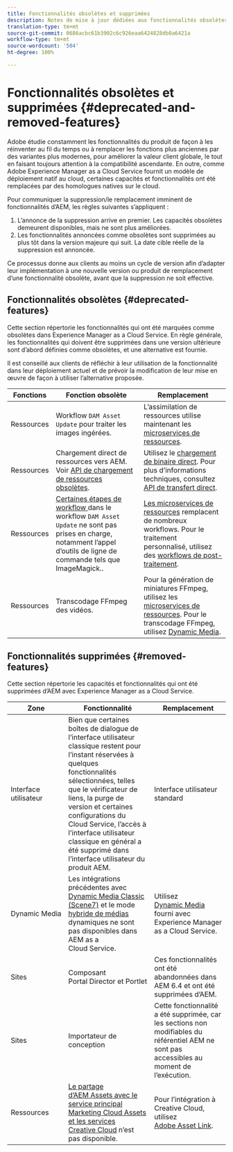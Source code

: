 ```yaml
---
title: Fonctionnalités obsolètes et supprimées
description: Notes de mise à jour dédiées aux fonctionnalités obsolètes et supprimées dans Adobe Experience Manager as a Cloud Service.
translation-type: tm+mt
source-git-commit: 0686acbc61b3902c6c926eaa6424828db0a6421a
workflow-type: tm+mt
source-wordcount: '504'
ht-degree: 100%

---
```



# Fonctionnalités obsolètes et supprimées {#deprecated-and-removed-features}

Adobe étudie constamment les fonctionnalités du produit de façon à les réinventer au fil du temps ou à remplacer les fonctions plus anciennes par des variantes plus modernes, pour améliorer la valeur client globale, le tout en faisant toujours attention à la compatibilité ascendante. En outre, comme Adobe Experience Manager as a Cloud Service fournit un modèle de déploiement natif au cloud, certaines capacités et fonctionnalités ont été remplacées par des homologues natives sur le cloud.

Pour communiquer la suppression/le remplacement imminent de fonctionnalités d’AEM, les règles suivantes s’appliquent :

1. L’annonce de la suppression arrive en premier. Les capacités obsolètes demeurent disponibles, mais ne sont plus améliorées.
1. Les fonctionnalités annoncées comme obsolètes sont supprimées au plus tôt dans la version majeure qui suit. La date cible réelle de la suppression est annoncée.

Ce processus donne aux clients au moins un cycle de version afin d’adapter leur implémentation à une nouvelle version ou produit de remplacement d’une fonctionnalité obsolète, avant que la suppression ne soit effective.

## Fonctionnalités obsolètes {#deprecated-features}

Cette section répertorie les fonctionnalités qui ont été marquées comme obsolètes dans Experience Manager as a Cloud Service. En règle générale, les fonctionnalités qui doivent être supprimées dans une version ultérieure sont d’abord définies comme obsolètes, et une alternative est fournie.

Il est conseillé aux clients de réfléchir à leur utilisation de la fonctionnalité dans leur déploiement actuel et de prévoir la modification de leur mise en œuvre de façon à utiliser l’alternative proposée.

| Fonctions | Fonction obsolète | Remplacement |
| ------------ | ------------------ | ----------- |
| Ressources | Workflow `DAM Asset Update` pour traiter les images ingérées. | L’assimilation de ressources utilise maintenant les [microservices de ressources](/help/assets/asset-microservices-overview.md). |
| Ressources | Chargement direct de ressources vers AEM. Voir [API de chargement de ressources obsolètes](/help/assets/developer-reference-material-apis.md#deprecated-asset-upload-api). | Utilisez le [chargement de binaire direct](/help/assets/add-assets.md). Pour plus d’informations techniques, consultez [API de transfert direct](/help/assets/developer-reference-material-apis.md#overview-binary-upload). |
| Ressources | [Certaines étapes de workflow ](/help/assets/developer-reference-material-apis.md#post-processing-workflows-steps) dans le workflow `DAM Asset Update` ne sont pas prises en charge, notamment l’appel d’outils de ligne de commande tels que ImageMagick.. | [Les microservices de ressources](/help/assets/asset-microservices-overview.md) remplacent de nombreux workflows. Pour le traitement personnalisé, utilisez des [workflows de post-traitement](/help/assets/asset-microservices-configure-and-use.md#post-processing-workflows). |
| Ressources | Transcodage FFmpeg des vidéos. | Pour la génération de miniatures FFmpeg, utilisez les [microservices de ressources](/help/assets/asset-microservices-overview.md). Pour le transcodage FFmpeg, utilisez [Dynamic Media](/help/assets/manage-video-assets.md). |

## Fonctionnalités supprimées {#removed-features}

Cette section répertorie les capacités et fonctionnalités qui ont été supprimées d’AEM avec Experience Manager as a Cloud Service.

| Zone | Fonctionnalité | Remplacement |
| ------------ | ------------------ | ----------- |
| Interface utilisateur | Bien que certaines boîtes de dialogue de l’interface utilisateur classique restent pour l’instant réservées à quelques fonctionnalités sélectionnées, telles que le vérificateur de liens, la purge de version et certaines configurations du Cloud Service, l’accès à l’interface utilisateur classique en général a été supprimé dans l’interface utilisateur du produit AEM. | Interface utilisateur standard |
| Dynamic Media | Les intégrations précédentes avec [Dynamic Media Classic (Scene7)](https://helpx.adobe.com/experience-manager/6-5/sites/administering/using/scene7.html) et le mode [hybride de médias](https://helpx.adobe.com/fr/experience-manager/6-5/assets/using/config-dynamic.html) dynamiques ne sont pas disponibles dans AEM as a Cloud Service. | Utilisez [Dynamic Media](/help/assets/dynamic-media/dynamic-media.md) fourni avec Experience Manager as a Cloud Service. |
| Sites | Composant Portal Director et Portlet | Ces fonctionnalités ont été abandonnées dans AEM 6.4 et ont été supprimées d’AEM. |
| Sites | Importateur de conception | Cette fonctionnalité a été supprimée, car les sections non modifiables du référentiel AEM ne sont pas accessibles au moment de l’exécution. |
| Ressources | [Le partage d’AEM Assets avec le service principal Marketing Cloud Assets et les services Creative Cloud](https://docs.adobe.com/content/help/en/experience-manager-65/administering/integration/configure-assets-cc-integration.html) n’est pas disponible. | Pour l’intégration à Creative Cloud, utilisez [Adobe Asset Link](https://helpx.adobe.com/fr/enterprise/using/adobe-asset-link.html). |
